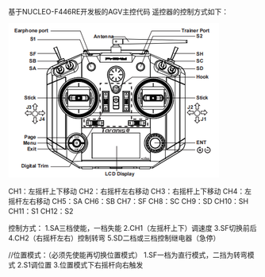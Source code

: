 基于NUCLEO-F446RE开发板的AGV主控代码
遥控器的控制方式如下：

![image text](https://github.com/err4ntry/AGV_remote/blob/master/picture/%E5%9B%BE%E7%89%871.png "DBSCAN Performance Comparison")

CH1：左摇杆上下移动
CH2：右摇杆左右移动
CH3：右摇杆上下移动
CH4：左摇杆左右移动
CH5：SA
CH6：SB
CH7：SF
CH8：SC
CH9：SD
CH10：SH
CH11：S1
CH12：S2

控制方式：
1.SA三档使能，一档失能
2.CH1（左摇杆上下）调速度
3.SF切换前后
4.CH2（右摇杆左右）控制转弯
5.SD二档或三档控制继电器（急停）

//位置模式：（必须先使能再切换位置模式）
1.SF一档为直行模式，二挡为转弯模式
2.S1调位置
3.位置模式下右摇杆向右触发
